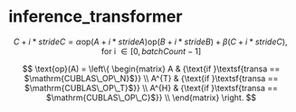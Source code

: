 # inference_transformer
$$
C + i*{strideC} = \alpha\text{op}(A + i*{strideA})\text{op}(B + i*{strideB}) + \beta(C + i*{strideC}),\text{ for i } \in \lbrack 0,batchCount - 1\rbrack
$$

$$
\text{op}(A) = \left\{ \begin{matrix} A & {\text{if }\textsf{transa == $\mathrm{CUBLAS\_OP\_N}$}} \\ A^{T} & {\text{if }\textsf{transa == $\mathrm{CUBLAS\_OP\_T}$}} \\ A^{H} & {\text{if }\textsf{transa == $\mathrm{CUBLAS\_OP\_C}$}} \\ \end{matrix} \right.
$$